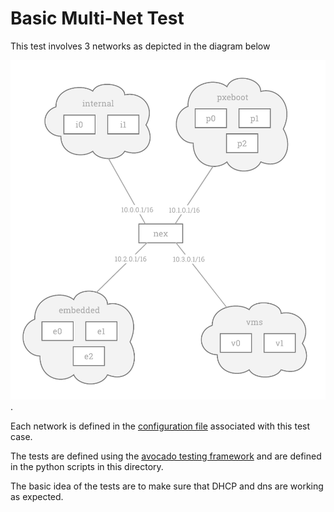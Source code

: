 # Basic Multi-Net Test

This test involves 3 networks as depicted in the diagram below

![](diagram.png).

Each network is defined in the [configuration file](../config/net0.yml) associated with this test case.

The tests are defined using the [avocado testing framework](https://avocado-framework.github.io/) and are defined in the python scripts in this directory.

The basic idea of the tests are to make sure that DHCP and dns are working as expected.

